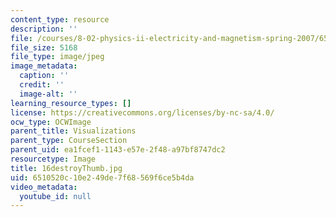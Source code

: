 ```yaml
---
content_type: resource
description: ''
file: /courses/8-02-physics-ii-electricity-and-magnetism-spring-2007/6510520c10e249de7f68569f6ce5b4da_16destroyThumb.jpg
file_size: 5168
file_type: image/jpeg
image_metadata:
  caption: ''
  credit: ''
  image-alt: ''
learning_resource_types: []
license: https://creativecommons.org/licenses/by-nc-sa/4.0/
ocw_type: OCWImage
parent_title: Visualizations
parent_type: CourseSection
parent_uid: ea1fcef1-1143-e57e-2f48-a97bf8747dc2
resourcetype: Image
title: 16destroyThumb.jpg
uid: 6510520c-10e2-49de-7f68-569f6ce5b4da
video_metadata:
  youtube_id: null
---
```

